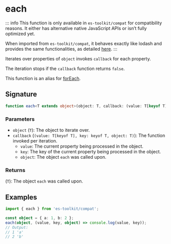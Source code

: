 # each

::: info
This function is only available in `es-toolkit/compat` for compatibility reasons. It either has alternative native JavaScript APIs or isn’t fully optimized yet.

When imported from `es-toolkit/compat`, it behaves exactly like lodash and provides the same functionalities, as detailed [here](../../../compatibility.md).
:::

Iterates over properties of `object` invokes `callback` for each property.

The iteration stops if the `callback` function returns `false`.

This function is an alias for [forEach](./forEach.md).

## Signature

```ts
function each<T extends object>(object: T, callback: (value: T[keyof T], key: keyof T, object: T) => unknown): T;
```

### Parameters

- `object` (`T`): The object to iterate over.
- `callback` (`(value: T[keyof T], key: keyof T, object: T)`): The function invoked per iteration.
  - `value`: The current property being processed in the object.
  - `key`: The key of the current property being processed in the object.
  - `object`: The object `each` was called upon.

### Returns

(`T`): The object `each` was called upon.

## Examples

```ts
import { each } from 'es-toolkit/compat';

const object = { a: 1, b: 2 };
each(object, (value, key, object) => console.log(value, key));
// Output:
// 1 'a'
// 2 'b'
```
